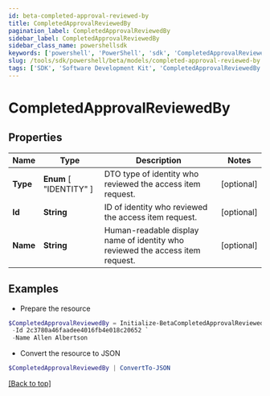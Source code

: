 ```yaml
---
id: beta-completed-approval-reviewed-by
title: CompletedApprovalReviewedBy
pagination_label: CompletedApprovalReviewedBy
sidebar_label: CompletedApprovalReviewedBy
sidebar_class_name: powershellsdk
keywords: ['powershell', 'PowerShell', 'sdk', 'CompletedApprovalReviewedBy', 'BetaCompletedApprovalReviewedBy'] 
slug: /tools/sdk/powershell/beta/models/completed-approval-reviewed-by
tags: ['SDK', 'Software Development Kit', 'CompletedApprovalReviewedBy', 'BetaCompletedApprovalReviewedBy']
---
```



# CompletedApprovalReviewedBy

## Properties

Name | Type | Description | Notes
------------ | ------------- | ------------- | -------------
**Type** |  **Enum** [  "IDENTITY" ] | DTO type of identity who reviewed the access item request. | [optional] 
**Id** | **String** | ID of identity who reviewed the access item request. | [optional] 
**Name** | **String** | Human-readable display name of identity who reviewed the access item request. | [optional] 

## Examples

- Prepare the resource
```powershell
$CompletedApprovalReviewedBy = Initialize-BetaCompletedApprovalReviewedBy  -Type IDENTITY `
 -Id 2c3780a46faadee4016fb4e018c20652 `
 -Name Allen Albertson
```

- Convert the resource to JSON
```powershell
$CompletedApprovalReviewedBy | ConvertTo-JSON
```


[[Back to top]](#) 

